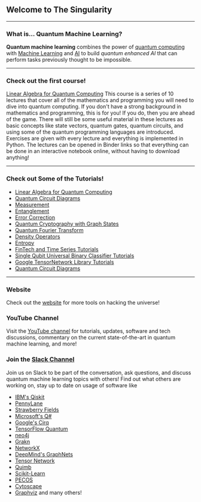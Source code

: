 ## Welcome to The Singularity
---
### What is... Quantum Machine Learning?

**Quantum machine learning** combines the power of [quantum computing](https://www.ibm.com/quantum-computing/learn/what-is-quantum-computing/) with [Machine Learning](https://developers.google.com/machine-learning/crash-course) and [AI](https://ai.google/education/) to build *quantum enhanced AI* that can perform tasks previously thought to be impossible.

---
### Check out the first course!
[Linear Algebra for Quantum Computing](https://the-singularity-research.github.io/linear_algebra_for_quantum_computing/)
This course is a series of 10 lectures that cover all of the mathematics and programming you will need to dive into quantum computing. If you don't have a strong background in mathematics and programming, this is for you! If you do, then you are ahead of the game. There will still be some useful material in these lectures as basic concepts like state vectors, quantum gates, quantum circuits, and using some of the quantum programming languages are introduced. Exercises are given with every lecture and everything is implemented in Python. The lectures can be opened in Binder links so that everything can be done in an interactive notebook online, without having to download anything!

---
### Check out Some of the Tutorials!

- [Linear Algebra for Quantum Computing](https://the-singularity-research.github.io/linear_algebra_for_quantum_computing/)
- [Quantum Circuit Diagrams](https://the-singularity-research.github.io/circuit_diagram/)
- [Measurement](https://the-singularity-research.github.io/measurement/)
- [Entanglement](https://github.com/The-Singularity-Research/entanglement)
- [Error Correction](https://github.com/The-Singularity-Research/error-correction)
- [Quantum Cryptography with Graph States](https://github.com/The-Singularity-Research/graph-state-quantum-cryptography)
- [Quantum Fourier Transform](https://github.com/The-Singularity-Research/quantum-fourier-transform)
- [Density Operators](https://the-singularity-research.github.io/density_operators/)
- [Entropy](https://github.com/The-Singularity-Research/entropy)
- [FinTech and Time Series Tutorials](https://github.com/The-Singularity-Research/FinTech-Time-Series)
- [Single Qubit Universal Binary Classifier Tutorials](https://github.com/The-Singularity-Research/universal-classifier)
- [Google TensorNetwork Library Tutorials](https://github.com/The-Singularity-Research/TensorNetwork-Tutorial)
- [Quantum Circuit Diagrams](https://github.com/The-Singularity-Research/quantum-circuit-diagrams)


---

### Website
Check out the [website](https://thesingularityrese.wixsite.com/singularity/hacking-the-universe) for more tools on hacking the universe!

### YouTube Channel

Visit the [YouTube channel](https://www.youtube.com/channel/UCJn69C6UL66HJW-42uhk88g/) for tutorials, updates, software and tech discussions, commentary on the current state-of-the-art in quantum machine learning, and more!

### Join the [Slack Channel](https://join.slack.com/t/the-singularity-hq/shared_invite/enQtODc3MDg4OTIyNjk1LWYzN2FhMzg2YTNjOGIxYjIzNmYyMmVlMDMxMDMzNGI3Y2FhNTExYTRiZTFjODM3NDc4YWQ3NGVhYmQxYmRhOTA)

Join us on Slack to be part of the conversation, ask questions, and discuss quantum machine learning topics with others! Find out what others are working on, stay up to date on usage of software like 
- [IBM's Qiskit](https://qiskit.org/)
- [PennyLane](https://pennylane.ai/)
- [Strawberry Fields](https://strawberryfields.readthedocs.io/en/stable/#)
- [Microsoft's Q#](https://docs.microsoft.com/en-us/quantum/language/?view=qsharp-preview)
- [Google's Cirq](https://cirq.readthedocs.io/en/latest/circuits.html)
- [TensorFlow Quantum](https://www.tensorflow.org/quantum)
- [neo4j](neo4j.com)
- [Grakn](Grakn.ai)
- [NetworkX](https://networkx.github.io/)
- [DeepMind's GraphNets](https://github.com/deepmind/graph_nets)
- [Tensor Network](https://github.com/google/TensorNetwork)
- [Quimb](https://quimb.readthedocs.io/en/latest/index.html)
- [Scikit-Learn](https://scikit-learn.org/stable/)
- [PECOS](https://quantum-pecos.readthedocs.io/en/latest/)
- [Cytoscape](https://cytoscape.org/)
- [Graphviz](graphviz.org) 
and many others!
